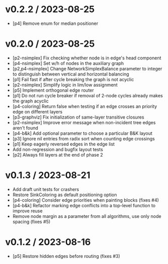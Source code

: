 
v0.2.2 / 2023-08-25
==================

  * [p4] Remove enum for median positioner

v0.2.0 / 2023-08-25
==================

  * [p2-nsimplex] Fix checking whether node is in edge's head component
  * [p4-nsimplex] Set w/h of nodes in the auxiliary graph
  * [p2,p4-nsimplex] Change NetworkSimplexBalance parameter to integer to distinguish between vertical and horizontal balancing
  * [p1] Fail fast if after cycle breaking the graph is not acyclic
  * [p2-nsimplex] Simplify logic in lim/low assignment
  * [p5] Implement orthogonal edge router
  * [p1] Do not run cycle breaker if removal of 2-node cycles already makes the graph acyclic
  * [p4-coloring] Return false when testing if an edge crosses an priority edge on different layers
  * [p3-graphviz] Fix initialization of same-layer transitive closures
  * [p2-nsimplex] Improve error message when non-incident tree edges aren't found
  * [p4-b&k] Add optional parameter to choose a particular B&K layout
  * [p3] Ignore nil entries from radix sort when counting edge crossings
  * [p1] Keep eagerly reversed edges in the edge list
  * Add non-regression and bugfix layout tests
  * [p2] Always fill layers at the end of phase 2

v0.1.3 / 2023-08-21
==================

  * Add draft unit tests for crashers
  * Restore SinkColoring as default positioning option
  * [p4-coloring] Consider edge priorities when painting blocks (fixes #4)
  * [p4-b&k] Refactor marking edge conflicts into a top-level function to improve reuse
  * Remove node margin as a parameter from all algorithms, use only node spacing (fixes #5)

v0.1.2 / 2023-08-16
==================

  * [p5] Restore hidden edges before routing (fixes #3)
